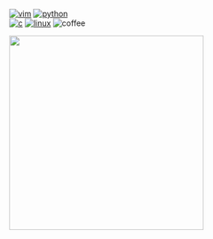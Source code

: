 [![vim](https://img.shields.io/badge/-vim-313131?style=flat-square&labelColor=313131&logo=vim&logoColor=white&color=313131)](https://www.vim.org/)
[![python](https://img.shields.io/badge/-python-313131?style=flat-square&labelColor=313131&logo=python&logoColor=white&color=313131)](https://www.python.org/)  
[![c](https://img.shields.io/badge/-c_lang-313131?style=flat-square&labelColor=313131&logo=c&logoColor=white&color=313131)]()
[![linux](https://img.shields.io/badge/-linux-313131?style=flat-square&labelColor=313131&logo=linux&logoColor=white&color=313131)](https://en.wikipedia.org/wiki/Linux)
![coffee](https://img.shields.io/badge/-coffee-313131?style=flat-square&labelColor=313131&logo=buy-me-a-coffee&logoColor=white&color=313131)   

<img src="https://media.giphy.com/media/xUA7b8VnHVOMeTawFO/giphy.gif" width="350">
